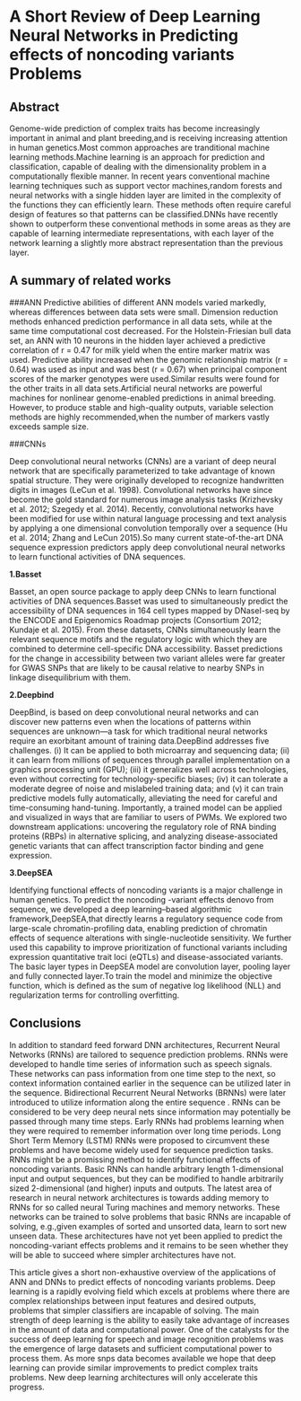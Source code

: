A Short Review of Deep Learning Neural Networks in  Predicting effects of noncoding variants Problems
===========================
Abstract
------------------------
Genome-wide prediction of complex traits has become increasingly important in animal and plant breeding,and is receiving increasing attention in human genetics.Most common approaches are tranditional machine learning methods.Machine learning 
is an approach for prediction and classification, capable of dealing with the dimensionality problem in a computationally flexible manner. In recent years conventional machine learning techniques such as support vector machines,random forests and neural networks with a single hidden layer are limited in the complexity of the functions they can efficiently learn. These methods often require careful design of features so that patterns can be classified.DNNs have recently shown to outperform these conventional methods in some areas as they are capable of learning intermediate representations, with each layer of the network learning a slightly more abstract representation than the previous layer.

A summary of related works
---------------
###ANN
Predictive abilities of different ANN models varied markedly, whereas differences between data sets were small. Dimension 
reduction methods enhanced prediction performance in all data sets, while at the same time computational cost decreased. 
For the Holstein-Friesian bull data set, an ANN with 10 neurons in the hidden layer achieved a predictive correlation of 
r = 0.47 for milk yield when the entire marker matrix was used. Predictive ability increased when the genomic relationship 
matrix (r = 0.64) was used as input and was best (r = 0.67) when principal component scores of the marker genotypes were used.Similar results were found for the other traits in all data sets.Artificial neural networks are powerful machines for nonlinear genome-enabled predictions in animal breeding. However, to produce stable and high-quality outputs, variable selection methods are highly recommended,when the number of markers vastly exceeds sample size.

###CNNs

Deep convolutional neural networks (CNNs) are a variant of deep neural network that are specifically parameterized to take advantage of known spatial structure. They were originally developed to recognize handwritten digits in images (LeCun et al. 1998). Convolutional networks have since become the gold standard for numerous image analysis tasks (Krizhevsky
et al. 2012; Szegedy et al. 2014). Recently, convolutional networks have been modified for use within natural language processing and text analysis by applying a one dimensional convolution temporally over a sequence (Hu et al. 2014; Zhang and LeCun 2015).So many current state-of-the-art DNA sequence expression predictors apply deep convolutional neural networks to learn functional activities of DNA sequences.

**1.Basset**

Basset, an open source package to apply deep CNNs to learn functional activities of DNA sequences.Basset was used to simultaneously predict the accessibility of DNA sequences in 164 cell types mapped by DNaseI-seq by the ENCODE and Epigenomics Roadmap projects (Consortium 2012; Kundaje et al. 2015). From these datasets, CNNs simultaneously learn the relevant sequence motifs and the regulatory logic with which they are combined to determine cell-specific DNA accessibility. Basset predictions for the change in accessibility between two variant alleles were far greater for GWAS SNPs that are likely to be causal relative to nearby SNPs in linkage disequilibrium with them.

**2.Deepbind**

DeepBind, is based on deep convolutional neural networks and can discover new patterns even when the locations of patterns within sequences are unknown—a task for which traditional neural networks require an exorbitant amount of training data.DeepBind addresses five challenges. (i) It can be applied to both microarray and sequencing data; (ii) it can learn from millions of sequences through parallel implementation on a graphics processing unit (GPU); (iii) it generalizes well across technologies, even without correcting for technology-specific biases; (iv) it can tolerate a moderate degree of noise and mislabeled training data; and (v) it can  train predictive models fully automatically, alleviating the need for careful and time-consuming hand-tuning. Importantly, a trained model can be applied and visualized in ways that are familiar to users of PWMs. We explored two downstream applications: uncovering the regulatory role of RNA binding proteins (RBPs) in alternative splicing, and analyzing disease-associated genetic variants that can affect transcription factor binding and gene expression.

**3.DeepSEA**

Identifying functional effects of noncoding variants is a major challenge in human genetics. To predict the noncoding -variant effects denovo from sequence, we developed a deep learning–based algorithmic framework,DeepSEA,that directly learns a regulatory sequence code from large-scale chromatin-profiling data, enabling prediction of chromatin effects of sequence alterations with single-nucleotide sensitivity. We further used this capability to improve prioritization of functional variants including expression quantitative trait loci (eQTLs) and disease-associated variants. The basic layer types in DeepSEA  model are convolution layer, pooling layer and fully connected layer.To train the model and minimize the objective function, which is defined as the sum of negative log likelihood (NLL) and regularization terms for controlling overfitting.

Conclusions
------------------
In addition to standard feed forward DNN architectures, Recurrent Neural Networks (RNNs) are tailored to sequence prediction problems. RNNs were developed to handle time series of information such as speech signals. These networks can pass information from one time step to the next, so context information contained earlier in the sequence can be utilized later in the sequence. Bidirectional Recurrent Neural Networks (BRNNs) were later introduced to utilize information along the entire sequence . RNNs can be considered to be very deep neural nets since information may potentially be passed through many time steps. Early RNNs had problems learning when they were required to remember information over long time periods. Long Short Term Memory (LSTM) RNNs were proposed to circumvent these problems and have become widely used for sequence prediction tasks.
RNNs might be a promissing method to identify functional effects of noncoding variants. Basic RNNs can handle arbitrary length 1-dimensional input and output sequences, but they can be modified to handle arbitrarily sized 2-dimensional (and higher) inputs and outputs. The latest area of research in neural network architectures is towards adding memory to RNNs for so called neural Turing machines and memory networks. These networks can be trained to solve problems that basic RNNs are incapable of solving, e.g.,given examples of sorted and unsorted data, learn to sort new unseen data. These architectures have not yet been applied to predict the noncoding-variant effects problems and it remains to be seen whether they will be able to succeed where simpler architectures have not.

This article  gives a short non-exhaustive overview of the applications of ANN and DNNs to predict effects of noncoding variants problems. Deep learning is a rapidly evolving field which excels at problems where there are complex relationships between input features and desired outputs, problems that simpler classifiers are incapable of solving. The main strength of deep learning is the ability to easily take advantage of increases in the amount of data and computational power. One of the catalysts for the success of deep learning for speech and image recognition problems was the emergence of large datasets and sufficient computational power to process them. As more snps  data becomes available we hope that deep learning can provide similar improvements to predict complex traits problems. New deep learning architectures will only accelerate this progress.

